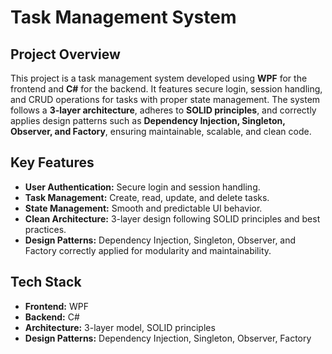 # Task Management System

## Project Overview
This project is a task management system developed using **WPF** for the frontend and **C#** for the backend. It features secure login, session handling, and CRUD operations for tasks with proper state management. The system follows a **3-layer architecture**, adheres to **SOLID principles**, and correctly applies design patterns such as **Dependency Injection, Singleton, Observer, and Factory**, ensuring maintainable, scalable, and clean code.

## Key Features
- **User Authentication:** Secure login and session handling.
- **Task Management:** Create, read, update, and delete tasks.
- **State Management:** Smooth and predictable UI behavior.
- **Clean Architecture:** 3-layer design following SOLID principles and best practices.
- **Design Patterns:** Dependency Injection, Singleton, Observer, and Factory correctly applied for modularity and maintainability.

## Tech Stack
- **Frontend:** WPF
- **Backend:** C#
- **Architecture:** 3-layer model, SOLID principles
- **Design Patterns:** Dependency Injection, Singleton, Observer, Factory
